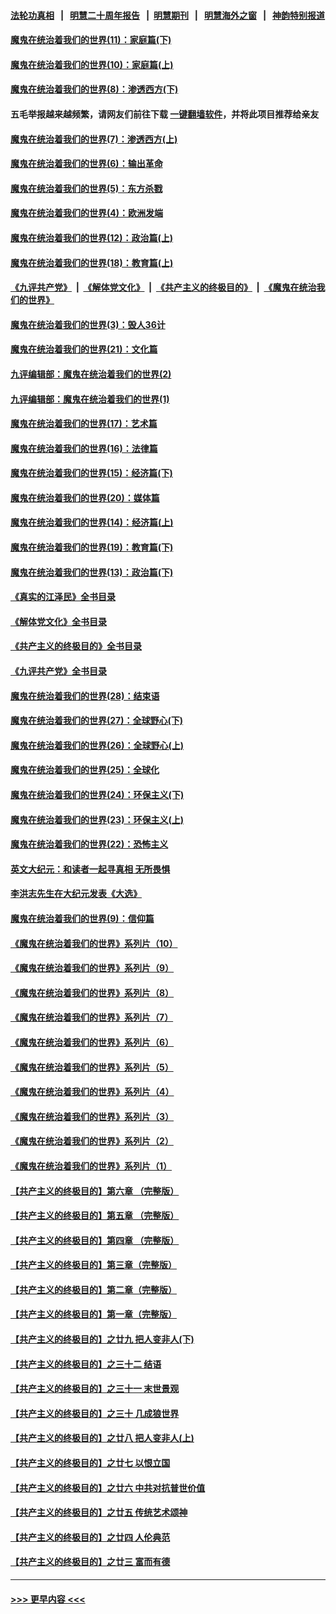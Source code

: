 #### [法轮功真相](https://github.com/gfw-breaker/truth/blob/master/README.md?t=0) &nbsp;&nbsp;|&nbsp;&nbsp; [明慧二十周年报告](https://github.com/gfw-breaker/mh-reports/blob/master/README.md?t=0) &nbsp;&nbsp;|&nbsp;&nbsp;[明慧期刊](https://github.com/gfw-breaker/mh-qikan) &nbsp;&nbsp;|&nbsp;&nbsp; [明慧海外之窗](https://github.com/gfw-breaker/mh-news/blob/master/README.md?t=0) &nbsp;&nbsp;|&nbsp;&nbsp; [神韵特别报道](https://github.com/gfw-breaker/mh-news/blob/master/shenyun.md?t=0)
#### [魔鬼在统治着我们的世界(11)：家庭篇(下)](../pages/nsc422/n10440961.md?t=11211501) 
#### [魔鬼在统治着我们的世界(10)：家庭篇(上)](../pages/nsc422/n10435448.md?t=11211501) 
#### [魔鬼在统治着我们的世界(8)：渗透西方(下)](../pages/nsc422/n10429603.md?t=11211501) 
#### 五毛举报越来越频繁，请网友们前往下载 [一键翻墙软件](https://github.com/gfw-breaker/ssr-accounts)，并将此项目推荐给亲友
#### [魔鬼在统治着我们的世界(7)：渗透西方(上)](../pages/nsc422/n10426013.md?t=11211501) 
#### [魔鬼在统治着我们的世界(6)：输出革命](../pages/nsc422/n10421536.md?t=11211501) 
#### [魔鬼在统治着我们的世界(5)：东方杀戮](../pages/nsc422/n10417707.md?t=11211501) 
#### [魔鬼在统治着我们的世界(4)：欧洲发端](../pages/nsc422/n10414890.md?t=11211501) 
#### [魔鬼在统治着我们的世界(12)：政治篇(上)](../pages/nsc422/n10444576.md?t=11211501) 
#### [魔鬼在统治着我们的世界(18)：教育篇(上)](../pages/nsc422/n10526970.md?t=11211501) 
#### [《九评共产党》](https://github.com/begood0513/9ping.md/blob/master/README.md) &nbsp;|&nbsp; [《解体党文化》](../../../../jtdwh.md/blob/master/README.md)  &nbsp;|&nbsp; [《共产主义的终极目的》](../../../../gczydzjmd.md/blob/master/README.md) &nbsp;|&nbsp; [《魔鬼在统治我们的世界》](../../../../mgztzwmdsj.md/blob/master/README.md) 
#### [魔鬼在统治着我们的世界(3)：毁人36计](../pages/nsc422/n10411583.md?t=11211501) 
#### [魔鬼在统治着我们的世界(21)：文化篇](../pages/nsc422/n10597706.md?t=11211501) 
#### [九评编辑部：魔鬼在统治着我们的世界(2)](../pages/nsc422/n10410036.md?t=11211501) 
#### [九评编辑部：魔鬼在统治着我们的世界(1)](../pages/nsc422/n10406825.md?t=11211501) 
#### [魔鬼在统治着我们的世界(17)：艺术篇](../pages/nsc422/n10499093.md?t=11211501) 
#### [魔鬼在统治着我们的世界(16)：法律篇](../pages/nsc422/n10485969.md?t=11211501) 
#### [魔鬼在统治着我们的世界(15)：经济篇(下)](../pages/nsc422/n10469975.md?t=11211501) 
#### [魔鬼在统治着我们的世界(20)：媒体篇](../pages/nsc422/n10586579.md?t=11211501) 
#### [魔鬼在统治着我们的世界(14)：经济篇(上)](../pages/nsc422/n10457370.md?t=11211501) 
#### [魔鬼在统治着我们的世界(19)：教育篇(下)](../pages/nsc422/n10564808.md?t=11211501) 
#### [魔鬼在统治着我们的世界(13)：政治篇(下)](../pages/nsc422/n10448270.md?t=11211501) 
#### [《真实的江泽民》全书目录](../pages/nsc422/n13721399.md?t=11211501) 
#### [《解体党文化》全书目录](../pages/nsc422/n13721157.md?t=11211501) 
#### [《共产主义的终极目的》全书目录](../pages/nsc422/n13721048.md?t=11211501) 
#### [《九评共产党》全书目录](../pages/nsc422/n13708085.md?t=11211501) 
#### [魔鬼在统治着我们的世界(28)：结束语](../pages/nsc422/n10936246.md?t=11211501) 
#### [魔鬼在统治着我们的世界(27)：全球野心(下)](../pages/nsc422/n10928319.md?t=11211501) 
#### [魔鬼在统治着我们的世界(26)：全球野心(上)](../pages/nsc422/n10900318.md?t=11211501) 
#### [魔鬼在统治着我们的世界(25)：全球化](../pages/nsc422/n10788205.md?t=11211501) 
#### [魔鬼在统治着我们的世界(24)：环保主义(下)](../pages/nsc422/n10695307.md?t=11211501) 
#### [魔鬼在统治着我们的世界(23)：环保主义(上)](../pages/nsc422/n10688613.md?t=11211501) 
#### [魔鬼在统治着我们的世界(22)：恐怖主义](../pages/nsc422/n10614727.md?t=11211501) 
#### [英文大纪元：和读者一起寻真相 无所畏惧](../pages/nsc422/n12542027.md?t=11211501) 
#### [李洪志先生在大纪元发表《大选》](../pages/nsc422/n12534746.md?t=11211501) 
#### [魔鬼在统治着我们的世界(9)：信仰篇](../pages/nsc422/n10432159.md?t=11211501) 
#### [《魔鬼在统治着我们的世界》系列片（10）](../pages/nsc422/n12292670.md?t=11211501) 
#### [《魔鬼在统治着我们的世界》系列片（9）](../pages/nsc422/n12290859.md?t=11211501) 
#### [《魔鬼在统治着我们的世界》系列片（8）](../pages/nsc422/n12287445.md?t=11211501) 
#### [《魔鬼在统治着我们的世界》系列片（7）](../pages/nsc422/n12283425.md?t=11211501) 
#### [《魔鬼在统治着我们的世界》系列片（6）](../pages/nsc422/n12282314.md?t=11211501) 
#### [《魔鬼在统治着我们的世界》系列片（5）](../pages/nsc422/n12281419.md?t=11211501) 
#### [《魔鬼在统治着我们的世界》系列片（4）](../pages/nsc422/n12274024.md?t=11211501) 
#### [《魔鬼在统治着我们的世界》系列片（3）](../pages/nsc422/n12271322.md?t=11211501) 
#### [《魔鬼在统治着我们的世界》系列片（2）](../pages/nsc422/n12269049.md?t=11211501) 
#### [《魔鬼在统治着我们的世界》系列片（1）](../pages/nsc422/n12267575.md?t=11211501) 
#### [【共产主义的终极目的】第六章 （完整版）](../pages/nsc422/n11428913.md?t=11211501) 
#### [【共产主义的终极目的】第五章 （完整版）](../pages/nsc422/n11428912.md?t=11211501) 
#### [【共产主义的终极目的】第四章 （完整版）](../pages/nsc422/n11428907.md?t=11211501) 
#### [【共产主义的终极目的】第三章（完整版）](../pages/nsc422/n11428848.md?t=11211501) 
#### [【共产主义的终极目的】第二章（完整版）](../pages/nsc422/n11428831.md?t=11211501) 
#### [【共产主义的终极目的】第一章（完整版）](../pages/nsc422/n11417651.md?t=11211501) 
#### [【共产主义的终极目的】之廿九 把人变非人(下)](../pages/nsc422/n11344140.md?t=11211501) 
#### [【共产主义的终极目的】之三十二 结语](../pages/nsc422/n11360535.md?t=11211501) 
#### [【共产主义的终极目的】之三十一 末世景观](../pages/nsc422/n11351129.md?t=11211501) 
#### [【共产主义的终极目的】之三十 几成狼世界](../pages/nsc422/n11348280.md?t=11211501) 
#### [【共产主义的终极目的】之廿八 把人变非人(上)](../pages/nsc422/n11340492.md?t=11211501) 
#### [【共产主义的终极目的】之廿七 以恨立国](../pages/nsc422/n11336944.md?t=11211501) 
#### [【共产主义的终极目的】之廿六 中共对抗普世价值](../pages/nsc422/n11324785.md?t=11211501) 
#### [【共产主义的终极目的】之廿五 传统艺术颂神](../pages/nsc422/n11296396.md?t=11211501) 
#### [【共产主义的终极目的】之廿四 人伦典范](../pages/nsc422/n11296397.md?t=11211501) 
#### [【共产主义的终极目的】之廿三 富而有德](../pages/nsc422/n11283598.md?t=11211501) 

----
#### [ >>> 更早内容 <<< ](../indexes/nsc422-earlier.md)
